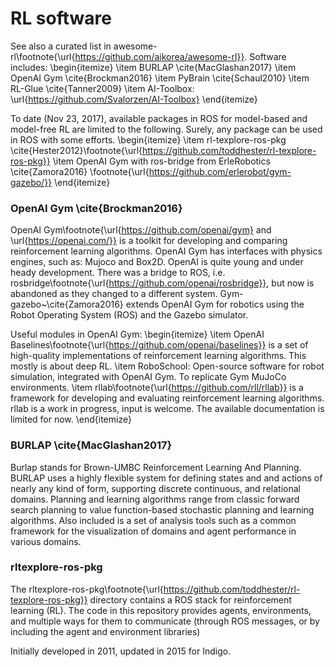 # RL software

See also a curated list in awesome-rl\footnote{\url{https://github.com/aikorea/awesome-rl}}.
Software includes:
\begin{itemize}
\item BURLAP \cite{MacGlashan2017}
\item OpenAI Gym \cite{Brockman2016}
\item PyBrain \cite{Schaul2010}
\item RL-Glue \cite{Tanner2009}
\item AI-Toolbox: \url{https://github.com/Svalorzen/AI-Toolbox}
\end{itemize}

To date (Nov 23, 2017), available packages in ROS for model-based and model-free RL are limited to the following. Surely, any package can be used in ROS with some efforts.
\begin{itemize}
\item rl-texplore-ros-pkg \cite{Hester2012}\footnote{\url{https://github.com/toddhester/rl-texplore-ros-pkg}}
\item OpenAI Gym with ros-bridge from ErleRobotics \cite{Zamora2016} \footnote{\url{https://github.com/erlerobot/gym-gazebo/}}
\end{itemize}

### OpenAI Gym \cite{Brockman2016}
OpenAI Gym\footnote{\url{https://github.com/openai/gym} and \url{https://openai.com/}} is a toolkit for developing and comparing reinforcement learning algorithms.
OpenAI Gym has interfaces with physics engines, such as: Mujoco and Box2D.
OpenAI is quite young and under heady development.
There was a bridge to ROS, i.e. rosbridge\footnote{\url{https://github.com/openai/rosbridge}}, but now is abandoned as they changed to a different system.
Gym-gazebo~\cite{Zamora2016} extends
OpenAI Gym for robotics using the Robot Operating System (ROS) and the Gazebo simulator.

Useful modules in OpenAI Gym:
\begin{itemize}
\item OpenAI Baselines\footnote{\url{https://github.com/openai/baselines}}
is a set of high-quality implementations of reinforcement learning algorithms.
This mostly is about deep RL.
\item RoboSchool: Open-source software for robot simulation, integrated with OpenAI Gym.
To replicate Gym MuJoCo environments.
\item rllab\footnote{\url{https://github.com/rll/rllab}} is a framework for developing and evaluating reinforcement learning algorithms.
rllab is a work in progress, input is welcome. The available documentation is limited for now.
\end{itemize}

### BURLAP \cite{MacGlashan2017}

Burlap stands for Brown-UMBC Reinforcement Learning And Planning.
BURLAP uses a highly flexible system for defining states and and actions of nearly any kind of form, supporting discrete continuous, and relational domains. Planning and learning algorithms range from classic forward search planning to value function-based stochastic planning and learning algorithms. Also included is a set of analysis tools such as a common framework for the visualization of domains and agent performance in various domains.

### rltexplore-ros-pkg
The rltexplore-ros-pkg\footnote{\url{https://github.com/toddhester/rl-texplore-ros-pkg}}
directory contains a ROS stack for reinforcement learning (RL). The
code in this repository provides agents, environments, and multiple ways for
them to communicate (through ROS messages, or by including the agent and
environment libraries)

Initially developed in 2011, updated in 2015 for Indigo.
